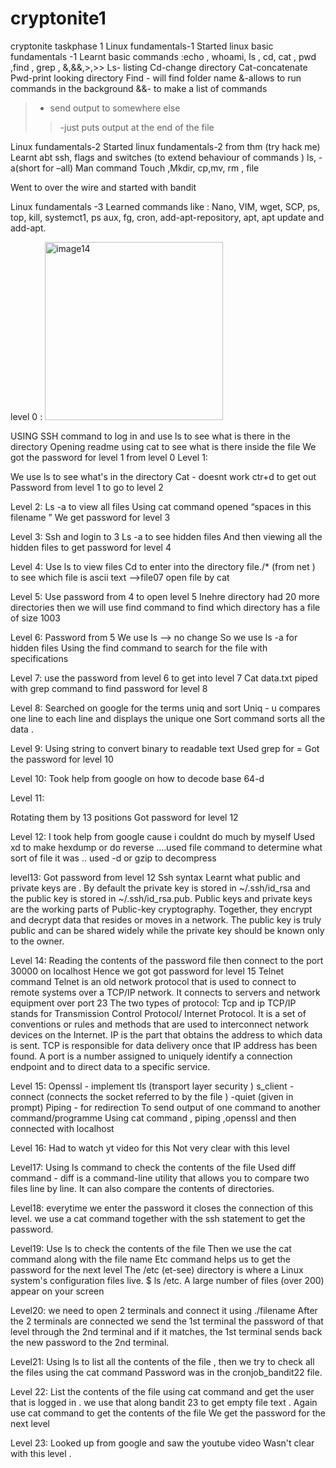 # cryptonite1
cryptonite taskphase 1
Linux fundamentals-1
Started linux basic fundamentals -1 
Learnt basic commands :echo , whoami, ls , cd, cat , pwd ,find , grep , &,&&,>,>>
Ls- listing
Cd-change directory 
Cat-concatenate 
Pwd-print looking directory 
Find - will find folder name 
&-allows to run commands in the background 
&&- to make a list of commands 
>- send output to somewhere else 
>>-just puts output at the end of the file 

Linux fundamentals-2
Started linux fundamentals-2 from thm (try hack me) 
Learnt abt ssh, flags and switches (to extend behaviour of commands ) 
ls, -a(short for –all) 
Man command 
Touch  ,Mkdir, cp,mv, rm , file  


Went to over the wire and started with bandit







Linux fundamentals -3 
Learned commands like : Nano, VIM, wget, SCP, ps, top, kill, systemct1, ps aux, fg, cron, add-apt-repository, apt, apt update and add-apt.

 level 0 :
<img width="285" alt="image14" src="https://user-images.githubusercontent.com/120416962/217062464-f91272b2-73a9-4d0d-857a-81ea43fe9397.png">








USING SSH command to log in and use ls to see what is there in the directory 
Opening readme using cat  to see what is there inside the file 
 We got the password for level 1 from level 0 
Level 1:



We use ls to see what's in the directory 
Cat - doesnt work 
ctr+d to get out 
Password from level 1 to go to level 2 

 Level 2:
Ls -a  to view all files 
Using cat command opened “spaces in this filename ”
We get password for level 3 





Level 3:
Ssh and login to 3
Ls -a to see hidden files 
And then viewing all the hidden files to get password for level 4 



Level 4:
Use ls to view files 
Cd to enter into the directory 
file./* (from net ) to see which file is ascii text    —->file07
 open file by cat



Level 5:
Use password from 4 to open level 5
Inehre directory had  20 more  directories then we will use find command to find which directory has a file of size 1003 


Level 6:
Password from 5 
 We use ls —-> no change 
So we use ls -a for hidden files 
Using the find command to search for the file with specifications









Level 7: 
use the password from level 6 to get into level 7 
Cat data.txt piped with grep command to find password for level 8






Level 8:
Searched on google for the terms uniq and sort 
Uniq - u compares one line to each line and displays the unique one
Sort command sorts all the data .




Level 9:
Using string to convert binary to readable text 
Used grep for =
Got the password for level 10 












Level 10:
Took help from google on how to decode base 64-d











Level 11:


Rotating them by 13 positions 
Got password for level 12






Level 12:
I took help from google cause i couldnt do much by myself 
Used xd  to make hexdump or do reverse ….used file command to determine what sort of file it was .. used -d  or gzip to decompress 







level13:
Got password from level 12 
Ssh syntax
Learnt what public and private keys are .
By default  the private key is stored in ~/.ssh/id_rsa and the public key is stored in ~/.ssh/id_rsa.pub. Public keys and private keys are the working parts of Public-key cryptography. Together, they encrypt and decrypt data that resides or moves in a network. The public key is truly public and can be shared widely while the private key should be known only to the owner. 






Level 14:
Reading the contents of the password file then connect to the port 30000 on localhost 
Hence we got got password for level 15
Telnet command 
Telnet is an old network protocol that is used to connect to remote systems over a TCP/IP network. It connects to servers and network equipment over port 23
The two types of protocol:
Tcp and ip TCP/IP stands for Transmission Control Protocol/ Internet Protocol. It is a set of conventions or rules and methods that are used to interconnect network devices on the Internet.
IP is the part that obtains the address to which data is sent. TCP is responsible for data delivery once that IP address has been found.
A port is a number assigned to uniquely identify a connection endpoint and to direct data to a specific service.




Level 15:
Openssl - implement tls (transport layer security )
s_client
-connect (connects the socket referred to by the file )
-quiet (given in prompt)
Piping - for redirection 
To send output of one command to another command/programme 
Using cat command , piping ,openssl and then connected with localhost 






Level 16: 
Had to watch yt video for this 
Not very clear with this level 









Level17:
Using ls command to check the contents of the file 
Used diff command - diff is a command-line utility that allows you to compare two files line by line. It can also compare the contents of directories. 





Level18:
everytime we enter the password it closes the connection of this level. 
we use a cat command together with the ssh statement to get the password.



Level19:
Use ls to check the contents of the file 
Then we use the cat command along with the file name 
Etc command helps us to get the password for the next level 
The /etc (et-see) directory is where a Linux system's configuration files live. $ ls /etc. A large number of files (over 200) appear on your screen









Level20:
we need to open 2 terminals and connect it using ./filename
After the 2 terminals are connected
 we send the 1st terminal the password of that level through the 2nd terminal and if it matches, the 1st terminal sends back the new password to the 2nd terminal.




Level21:
Using ls to list all the contents of the file , then we try to check all the files using the cat command 
Password was in the cronjob_bandit22 file.






Level 22:
List the contents of the file using cat command and get the user that is logged in . we use that along bandit 23 to get empty file text .
Again use cat command to get the contents of the file 
We get the password for the next level 
 



Level 23:
Looked up from google and saw the youtube video 
Wasn't clear with this level .













